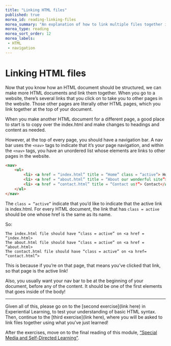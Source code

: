 ```yaml
---
title: "Linking HTML files"
published: true
morea_id: reading-linking-files
morea_summary: "An explanation of how to link multiple files together in HTML"
morea_type: reading
morea_sort_order: 12
morea_labels:
 - HTML
 - navigation
---
```


# Linking HTML files

Now that you know how an HTML document should be structured, we can make more HTML documents and link them together. When you go to a website, there’s several links that you click on to take you to other pages in the website. Those other pages are literally other HTML pages, which you link together at the top of your document. 

When you make another HTML document for a different page, a good place to start is to copy over the index.html and make changes to headings and content as needed. 

However, at the top of every page, you should have a navigation bar. A nav bar uses the `<nav>` tags to indicate that it’s your page navigation, and within the `<nav>` tags, you have an unordered list whose elements are links to other pages in the website. 

```html
<nav>
	<ul>
		<li> <a href = “index.html” title = “Home” class = “active”> Home</a></li>
		<li> <a href = “about.html” title = “About our wonderful site”> About</a></li>
		<li> <a href = “contact.html” title = “Contact us!”> Contact</a></li>
	</ul>
</nav>
```

The `class = “active”` indicate that you’d like to indicate that the active link is index.html. For every HTML document, the link that has `class = active` should be one whose href is the same as its name. 

So: 

	The index.html file should have “class = active” on <a href = “index.html> 
	The about.html file should have “class = active” on <a href = “about.html>
	The contact.html file should have “class = active” on <a href= “contact.html”>

This is because if you’re on that page, that means you’ve clicked that link, so that page is the active link! 

Also, you usually want your nav bar to be at the beginning of your document, before any of the content. It should be one of the first elements that goes inside of the body! 

---

Given all of this, please go on to the [second exercise](link here) in Experiential Learning, to test your understanding of basic HTML syntax. Then, continue to the [third exercise](link here), where you will be asked to link files together using what you’ve just learned!

After the exercises, move on to the final reading of this module, [“Special Media and Self-Directed Learning”](https://junior-devleague.github.io/JDLA-Web-Development/morea/3_Basic_HTML/reading-special-media.html).

